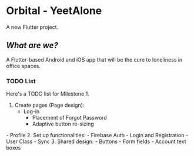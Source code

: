 # Orbital - YeetAlone

A new Flutter project.

## _What are we?_

A Flutter-based Android and iOS app that will be the cure to loneliness in office spaces.  

### TODO List
Here's a TODO list for Milestone 1.
1. Create pages (Page design):
    - Log-in
      - Placement of Forgot Password
      - Adaptive button re-sizing  

[comment]: <> (    - Register)
    - Profile
2. Set up functionalities:
    - Firebase Auth - Login and Registration 
    - User Class
    - Sync
3. Shared design:
    - Buttons
    - Form fields
    - Account text boxes